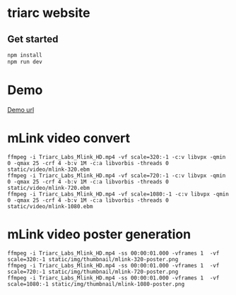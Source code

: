# triarc website

## Get started

```bash
npm install
npm run dev
```

# Demo

[Demo url](https://dev.triarc-labs.com/)


# mLink video convert
```
ffmpeg -i Triarc_Labs_Mlink_HD.mp4 -vf scale=320:-1 -c:v libvpx -qmin 0 -qmax 25 -crf 4 -b:v 1M -c:a libvorbis -threads 0 static/video/mlink-320.ebm
ffmpeg -i Triarc_Labs_Mlink_HD.mp4 -vf scale=720:-1 -c:v libvpx -qmin 0 -qmax 25 -crf 4 -b:v 1M -c:a libvorbis -threads 0 static/video/mlink-720.ebm
ffmpeg -i Triarc_Labs_Mlink_HD.mp4 -vf scale=1080:-1 -c:v libvpx -qmin 0 -qmax 25 -crf 4 -b:v 1M -c:a libvorbis -threads 0 static/video/mlink-1080.ebm
```

# mLink video poster generation
```
ffmpeg -i Triarc_Labs_Mlink_HD.mp4 -ss 00:00:01.000 -vframes 1  -vf scale=320:-1 static/img/thumbnail/mlink-320-poster.png
ffmpeg -i Triarc_Labs_Mlink_HD.mp4 -ss 00:00:01.000 -vframes 1  -vf scale=720:-1 static/img/thumbnail/mlink-720-poster.png
ffmpeg -i Triarc_Labs_Mlink_HD.mp4 -ss 00:00:01.000 -vframes 1  -vf scale=1080:-1 static/img/thumbnail/mlink-1080-poster.png
```
